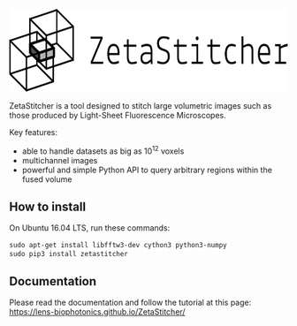 <p align="center">
<img src="doc/_static/zetastitcher.svg", height="150">
</p>

ZetaStitcher is a tool designed to stitch large volumetric images such as
those produced by Light-Sheet Fluorescence Microscopes.

Key features:

* able to handle datasets as big as 10<sup>12</sup> voxels
* multichannel images
* powerful and simple Python API to query arbitrary regions within the fused
volume

## How to install
On Ubuntu 16.04 LTS, run these commands:
```
sudo apt-get install libfftw3-dev cython3 python3-numpy
sudo pip3 install zetastitcher
```

## Documentation
Please read the documentation and follow the tutorial at this page:
https://lens-biophotonics.github.io/ZetaStitcher/
